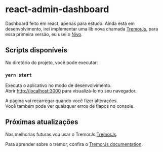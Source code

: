 # react-admin-dashboard

Dashboard feito em react, apenas para estudo.
Ainda está em desenvolvimento, irei implementar uma lib nova chamada [TremorJs](https://www.tremor.so/), para essa primeira versão, eu usei o [Nivo](https://nivo.rocks/).

## Scripts disponíveis

No diretório do projeto, você pode executar:

### `yarn start`

Executa o aplicativo no modo de desenvolvimento. \
Abrir [http://localhost:3000](http://localhost:3000) para visualizá-lo no seu navegador.

A página vai recarregar quando você fizer alterações. \
Você também pode ver quaisquer erros de fiapos no console.

## Próximas atualizações

Nas melhorias futuras vou usar o TremorJs [TremorJs](https://www.tremor.so/).

Para aprender sobre o tremor, confira o [TremorJs documentation](https://www.tremor.so/docs/getting-started/introduction).
